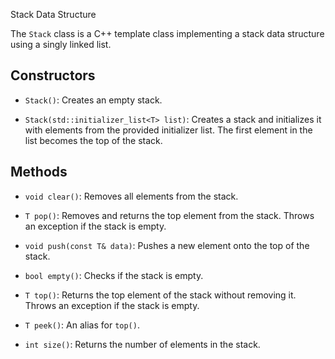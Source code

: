 Stack Data Structure

The `Stack` class is a C++ template class implementing a stack data structure using a singly linked list.

## Constructors

- `Stack()`: Creates an empty stack.

- `Stack(std::initializer_list<T> list)`: Creates a stack and initializes it with elements from the provided initializer list. The first element in the list becomes the top of the stack.

## Methods

- `void clear()`: Removes all elements from the stack.

- `T pop()`: Removes and returns the top element from the stack. Throws an exception if the stack is empty.

- `void push(const T& data)`: Pushes a new element onto the top of the stack.

- `bool empty()`: Checks if the stack is empty.

- `T top()`: Returns the top element of the stack without removing it. Throws an exception if the stack is empty.

- `T peek()`: An alias for `top()`.

- `int size()`: Returns the number of elements in the stack.
